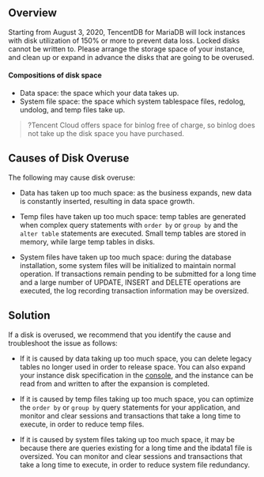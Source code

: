 
## Overview
Starting from August 3, 2020, TencentDB for MariaDB will lock instances with disk utilization of 150% or more to prevent data loss. Locked disks cannot be written to. Please arrange the storage space of your instance, and clean up or expand in advance the disks that are going to be overused.

#### Compositions of disk space
- Data space: the space which your data takes up.
- System file space: the space which system tablespace files, redolog, undolog, and temp files take up.
>?Tencent Cloud offers space for binlog free of charge, so binlog does not take up the disk space you have purchased.
 
## Causes of Disk Overuse
The following may cause disk overuse:
- Data has taken up too much space: as the business expands, new data is constantly inserted, resulting in data space growth.

- Temp files have taken up too much space: temp tables are generated when complex query statements with `order by` or `group by` and the `alter table` statements are executed. Small temp tables are stored in memory, while large temp tables in disks.
- System files have taken up too much space: during the database installation, some system files will be initialized to maintain normal operation. If transactions remain pending to be submitted for a long time and a large number of UPDATE, INSERT and DELETE operations are executed, the log recording transaction information may be oversized.

## Solution
If a disk is overused, we recommend that you identify the cause and troubleshoot the issue as follows:
- If it is caused by data taking up too much space, you can delete legacy tables no longer used in order to release space. You can also expand your instance disk specification in the [console](https://console.cloud.tencent.com/mariadb), and the instance can be read from and written to after the expansion is completed.

- If it is caused by temp files taking up too much space, you can optimize the `order by` or `group by` query statements for your application, and monitor and clear sessions and transactions that take a long time to execute, in order to reduce temp files.
- If it is caused by system files taking up too much space, it may be because there are queries existing for a long time and the ibdata1 file is oversized. You can monitor and clear sessions and transactions that take a long time to execute, in order to reduce system file redundancy.
